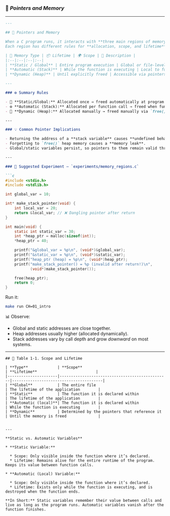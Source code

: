 ### 🧠 *Pointers and Memory*

---

````markdown
---

## 🧠 Pointers and Memory

When a C program runs, it interacts with **three main regions of memory**.  
Each region has different rules for **allocation, scope, and lifetime**, which directly affect how pointers behave.

| 🧩 Memory Type | 📦 Lifetime | 🌍 Scope | 🧾 Description |
|:--|:--|:--|:--|
| **Static / Global** | Entire program execution | Global or file-level | Variables declared with `static` or at global scope are stored here. They are created when the program starts and destroyed only when it ends. All functions can access global variables, but `static` variables are visible only within the file or function that defines them. |
| **Automatic (Stack)** | While the function is executing | Local to function | Variables declared inside a function (without `static`) live in stack memory. They are created when the function is called and destroyed when it returns. Their addresses become invalid afterward — pointers to them become **dangling pointers**. |
| **Dynamic (Heap)** | Until explicitly freed | Accessible via pointers | Memory allocated with `malloc()`, `calloc()`, or `realloc()` comes from the heap. It remains valid until `free()` is called. The pointer itself can be copied or passed around, but the memory it points to must be manually released. |

---

### ⚙️ Summary Rules

- 🧠 **Static/Global:** Allocated once → freed automatically at program exit.  
- ⚙️ **Automatic (Stack):** Allocated per function call → freed when function returns.  
- 🔧 **Dynamic (Heap):** Allocated manually → freed manually via `free()`.

---

### 💡 Common Pointer Implications

- Returning the address of a **stack variable** causes **undefined behavior** (the memory no longer exists).  
- Forgetting to `free()` heap memory causes a **memory leak**.  
- Global/static variables persist, so pointers to them remain valid throughout the program.

---

### 🧪 Suggested Experiment — `experiments/memory_regions.c`

```c
#include <stdio.h>
#include <stdlib.h>

int global_var = 10;

int* make_stack_pointer(void) {
    int local_var = 20;
    return &local_var; // ❌ Dangling pointer after return
}

int main(void) {
    static int static_var = 30;
    int *heap_ptr = malloc(sizeof(int));
    *heap_ptr = 40;

    printf("&global_var = %p\n", (void*)&global_var);
    printf("&static_var = %p\n", (void*)&static_var);
    printf("heap_ptr (heap) = %p\n", (void*)heap_ptr);
    printf("make_stack_pointer() = %p (invalid after return!)\n",
           (void*)make_stack_pointer());

    free(heap_ptr);
    return 0;
}
````

Run it:

```bash
make run CH=01_intro
```

📊 Observe:

* Global and static addresses are close together.
* Heap addresses usually higher (allocated dynamically).
* Stack addresses vary by call depth and grow *downward* on most systems.

---

```
## 📘 Table 1-1. Scope and Lifetime

| **Type**             | **Scope**                                      | **Lifetime**                          |
|----------------------|------------------------------------------------|----------------------------------------|
| **Global**           | The entire file                                | The lifetime of the application        |
| **Static**           | The function it is declared within             | The lifetime of the application        |
| **Automatic (local)**| The function it is declared within             | While the function is executing        |
| **Dynamic**          | Determined by the pointers that reference it   | Until the memory is freed              |


---

**Static vs. Automatic Variables**

* **Static Variable:**

  * Scope: Only visible inside the function where it’s declared.
  * Lifetime: Remains alive for the entire runtime of the program. Keeps its value between function calls.

* **Automatic (Local) Variable:**

  * Scope: Only visible inside the function where it’s declared.
  * Lifetime: Exists only while the function is executing, and is destroyed when the function ends.

**In Short:** Static variables remember their value between calls and live as long as the program runs. Automatic variables vanish after the function finishes.

``````
